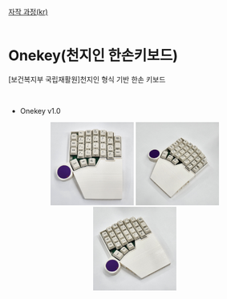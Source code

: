 [자작 과정(kr)](https://blog.naver.com/cosmosalad/223262540878)<br/><br/>

# Onekey(천지인 한손키보드)<br/>
[보건복지부 국립재활원]천지인 형식 기반 한손 키보드

<br/>

- Onekey v1.0

<p align="center">
  <img src="img/onekey_01.jpg" style="width: 33%;"/>
  <img src="img/onekey_02.jpg" style="width: 33%;"/>
  <img src="img/onekey_03.jpg" style="width: 33%;"/>
</p>
